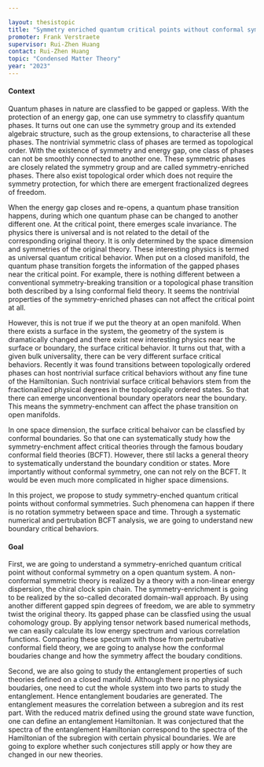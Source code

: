 ```yaml
---
layout: thesistopic
title: "Symmetry enriched quantum critical points without conformal symmetry"
promoter: Frank Verstraete
supervisor: Rui-Zhen Huang
contact: Rui-Zhen Huang
topic: "Condensed Matter Theory"
year: "2023"
---
```


#### Context

Quantum phases in nature are classfied to be gapped or gapless. With the protection of an energy gap, one can use symmetry to classfify quantum phases. It turns out one can use the symmetry group and its extended algebraic structure, such as the group extensions, to characterise all these phases. The nontrivial symmetric class of phases are termed as topological order. With the existence of symmetry and energy gap, one class of phases can not be smoothly connected to another one. These symmetric phases are closely related the symmetry group and are called symmetry-enriched phases. There also exist topological order which does not require the symmetry protection, for which there are emergent fractionalized degrees of freedom. 

When the energy gap closes and re-opens, a quantum phase transition happens, during which one quantum phase can be changed to another different one. At the critical point, there emerges scale invariance. The physics there is universal and is not related to the detail of the corresponding original theory. It is only determined by the space dimension and symmetries of the original theory. These interesting physics is termed as universal quantum critical behavior. When put on a closed manifold, the quantum phase transition forgets the information of the gapped phases near the critical point. For example, there is nothing different between a conventional symmetry-breaking transition or a topological phase transition both described by a Ising conformal field theory. It seems the nontrivial properties of the symmetry-enriched phases can not affect the critical point at all. 

However, this is not true if we put the theory at an open manifold. When there exists a surface in the system, the geometry of the system is dramatically changed and there exist new interesting physics near the surface or boundary, the surface critical behavior. It turns out that, with a given bulk universality, there can be very different surface critical behaviors. Recently it was found transitions between topologically ordered phases can host nontrivial surface critical behaviors without any fine tune of the Hamiltonian. Such nontrivial surface critical behaviors stem from the fractionalized physical degrees in the topologically ordered states. So that there can emerge unconventional boundary operators near the boundary. This means the symmetry-enchment can affect the phase transition on open manifolds. 

In one space dimension, the surface critical behaivor can be classfied by conformal boundaries. So that one can systematically study how the symmetry-enchment affect critical theories through the famous boudary conformal field theories (BCFT). However, there stil lacks a general theory to systematically understand the boundary condition or states. More importantly without conformal symmetry, one can not rely on the BCFT. It would be even much more complicated in higher space dimensions.

In this project, we propose to study symmetry-enched quantum critical points without conformal symmetries. Such phenomena can happen if there is no rotation symmetry between space and time. Through a systematic numerical and pertrubation BCFT analysis, we are going to understand new boundary critical behaviors. 


#### Goal

First, we are going to understand a symmetry-enriched quantum critical point without conformal symmetry on a open quantum system. A non-conformal symmetric theory is realized by a theory with a non-linear energy dispersion, the chiral clock spin chain. The symmetry-enrichment is going to be realized by the so-called decorated domain-wall approach. By using another different gapped spin degrees of freedom, we are able to symmetry twist the original theory. Its gapped phase can be classfied using the usual cohomology group. By applying tensor network based numerical methods, we can easily calculate its low energy spectrum and various correlation functions. Comparing these spectrum with those from pertrubative conformal field theory, we are going to analyse how the conformal boudaries change and how the symmetry affect the boudary conditions. 

Second, we are also going to study the entanglement properties of such theories defined on a closed manifold. Although there is no physical boudaries, one need to cut the whole system into two parts to study the entanglement. Hence entanglement boudaries are generated. The entanglement measures the correlation between a subregion and its rest part. With the reduced matrix defined using the ground state wave function, one can define an entanglement Hamiltonian. It was conjectured that the spectra of the entanglement Hamiltonian correspond to the spectra of the Hamiltonian of the subregion with certain physical boundaries. We are going to explore whether such conjectures still apply or how they are changed in our new theories. 
